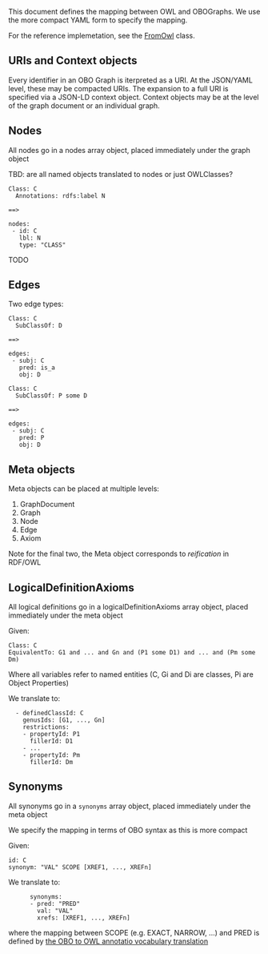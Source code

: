 
This document defines the mapping between OWL and OBOGraphs. We use
the more compact YAML form to specify the mapping.

For the reference implemetation, see the [FromOwl](https://github.com/geneontology/obographs/blob/master/src/main/java/org/geneontology/obographs/owlapi/FromOwl.java) class.

## URIs and Context objects

Every identifier in an OBO Graph is iterpreted as a URI. At the
JSON/YAML level, these may be compacted URIs. The expansion to a full
URI is specified via a JSON-LD context object. Context objects may be
at the level of the graph document or an individual graph.

## Nodes

All nodes go in a nodes array object, placed immediately under the graph object

TBD: are all named objects translated to nodes or just OWLClasses?

```
Class: C
  Annotations: rdfs:label N

==>

nodes:
 - id: C
   lbl: N
   type: "CLASS"
```

TODO

## Edges

Two edge types:

```
Class: C
  SubClassOf: D

==>

edges:
 - subj: C
   pred: is_a
   obj: D
```


```
Class: C
  SubClassOf: P some D

==>

edges:
 - subj: C
   pred: P
   obj: D
```

## Meta objects

Meta objects can be placed at multiple levels:

 1. GraphDocument
 2. Graph
 3. Node
 4. Edge
 5. Axiom

Note for the final two, the Meta object corresponds to _reification_ in RDF/OWL

## LogicalDefinitionAxioms

All logical definitions go in a logicalDefinitionAxioms array object, placed immediately under the meta object

Given:

```
Class: C
EquivalentTo: G1 and ... and Gn and (P1 some D1) and ... and (Pm some Dm)
```

Where all variables refer to named entities (C, Gi and Di are classes,
Pi are Object Properties)

We translate to:

```
  - definedClassId: C
    genusIds: [G1, ..., Gn]
    restrictions:
    - propertyId: P1 
      fillerId: D1
    - ...
    - propertyId: Pm 
      fillerId: Dm
```


## Synonyms

All synonyms go in a `synonyms` array object, placed immediately under the meta object

We specify the mapping in terms of OBO syntax as this is more compact

Given:

```
id: C
synonym: "VAL" SCOPE [XREF1, ..., XREFn]
```


We translate to:

```
      synonyms:
      - pred: "PRED"
        val: "VAL"
        xrefs: [XREF1, ..., XREFn]
```

where the mapping between SCOPE (e.g. EXACT, NARROW, ...) and PRED is defined by [the OBO to OWL annotatio vocabulary translation](http://owlcollab.github.io/oboformat/doc/obo-syntax.html#5.8)

